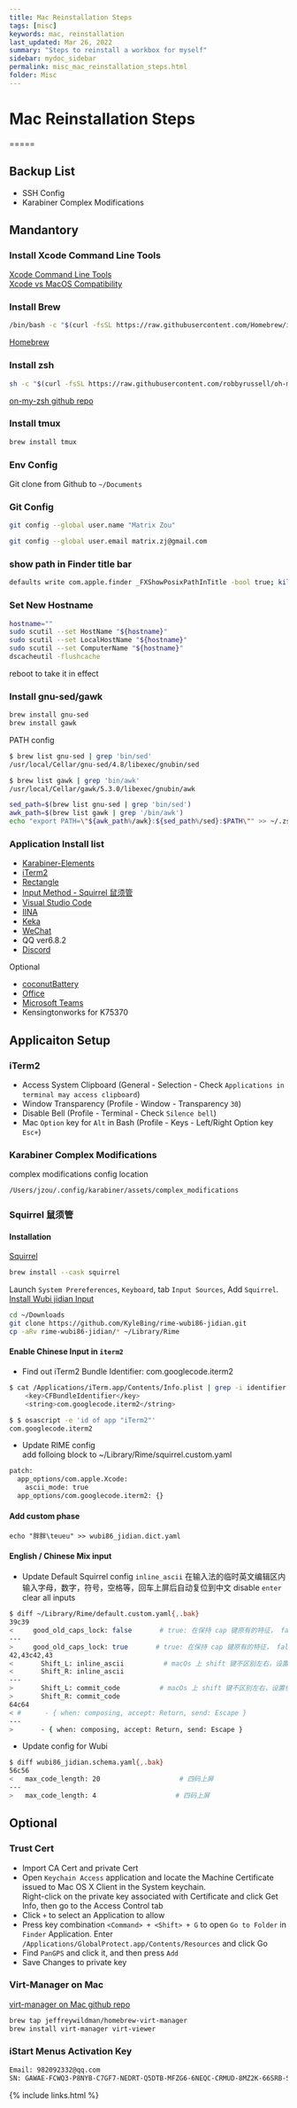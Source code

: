 ```yaml
---
title: Mac Reinstallation Steps
tags: [misc]
keywords: mac, reinstallation
last_updated: Mar 26, 2022
summary: "Steps to reinstall a workbox for myself"
sidebar: mydoc_sidebar
permalink: misc_mac_reinstallation_steps.html
folder: Misc
---
```


# Mac Reinstallation Steps
=====

## Backup List 
- SSH Config
- Karabiner Complex Modifications

## Mandantory
### Install Xcode Command Line Tools
[Xcode Command Line Tools](https://developer.apple.com/download/more/)  
[Xcode vs MacOS Compatibility](https://developer.apple.com/support/xcode/)

### Install Brew
```bash
/bin/bash -c "$(curl -fsSL https://raw.githubusercontent.com/Homebrew/install/HEAD/install.sh)"
```
[Homebrew](https://brew.sh/)

### Install zsh
```bash
sh -c "$(curl -fsSL https://raw.githubusercontent.com/robbyrussell/oh-my-zsh/master/tools/install.sh)"
```
[on-my-zsh github repo](https://github.com/robbyrussell/oh-my-zsh)

### Install tmux
```bash
brew install tmux
```

### Env Config
Git clone from Github to `~/Documents`

### Git Config
```bash
git config --global user.name "Matrix Zou"

git config --global user.email matrix.zj@gmail.com
```

### show path in Finder title bar
```bash
defaults write com.apple.finder _FXShowPosixPathInTitle -bool true; killall Finder
```

### Set New Hostname
```bash
hostname=""
sudo scutil --set HostName "${hostname}"
sudo scutil --set LocalHostName "${hostname}"
sudo scutil --set ComputerName "${hostname}"
dscacheutil -flushcache
```
reboot to take it in effect

### Install gnu-sed/gawk
```bash
brew install gnu-sed
brew install gawk
```
PATH config   
```bash
$ brew list gnu-sed | grep 'bin/sed'
/usr/local/Cellar/gnu-sed/4.8/libexec/gnubin/sed

$ brew list gawk | grep 'bin/awk'
/usr/local/Cellar/gawk/5.3.0/libexec/gnubin/awk
```

```bash
sed_path=$(brew list gnu-sed | grep 'bin/sed')
awk_path=$(brew list gawk | grep '/bin/awk')
echo "export PATH=\"${awk_path%/awk}:${sed_path%/sed}:$PATH\"" >> ~/.zshrc
```

### Application Install list
* [Karabiner-Elements](https://karabiner-elements.pqrs.org/)
* [iTerm2](https://iterm2.com/downloads.html)
* [Rectangle](https://rectangleapp.com/)
* [Input Method - Squirrel 鼠须管](https://matrixzj.github.io/documentations/misc_mac_reinstallation_steps.html#squirrel-%E9%BC%A0%E9%A1%BB%E7%AE%A1)
* [Visual Studio Code](https://code.visualstudio.com/download)
* [IINA](https://iina.io/)
* [Keka](https://www.keka.io/en/)
* [WeChat](https://www.wechat.com/en/)
* QQ ver6.8.2 
* [Discord](https://discord.com/)

Optional
* [coconutBattery](https://www.coconut-flavour.com/coconutbattery/)
* [Office](https://www.office.com/)
* [Microsoft Teams](https://www.microsoft.com/en-ww/microsoft-teams/download-app)
* Kensingtonworks for K75370

## Applicaiton Setup
### iTerm2  
- Access System Clipboard (General - Selection - Check `Applications in terminal may access clipboard`)
- Window Transparency (Profile - Window - Transparency `30`)
- Disable Bell (Profile - Terminal - Check `Silence bell`)
- Mac `Option` key for `Alt` in Bash (Profile - Keys - Left/Right Option key `Esc+`)

### Karabiner Complex Modifications  
complex modifications config location   
```bash
/Users/jzou/.config/karabiner/assets/complex_modifications
```

### Squirrel 鼠须管  
#### Installation
[Squirrel](https://rime.im/download/)
```bash
brew install --cask squirrel
```
Launch `System Prereferences`, `Keyboard`, tab `Input Sources`, Add `Squirrel`.  
[Install Wubi jidian Input](https://awesomeopensource.com/project/KyleBing/rime-wubi86-jidian)   
```bash
cd ~/Downloads
git clone https://github.com/KyleBing/rime-wubi86-jidian.git
cp -aRv rime-wubi86-jidian/* ~/Library/Rime
```

#### Enable Chinese Input in `iterm2`
- Find out iTerm2 Bundle Identifier: com.googlecode.iterm2
```bash   
$ cat /Applications/iTerm.app/Contents/Info.plist | grep -i identifier -A 1
    <key>CFBundleIdentifier</key>
    <string>com.googlecode.iterm2</string>

$ $ osascript -e 'id of app "iTerm2"'
com.googlecode.iterm2
```

- Update RIME config  
add folloing block to ~/Library/Rime/squirrel.custom.yaml
```bash
patch:  
  app_options/com.apple.Xcode:   
    ascii_mode: true    
  app_options/com.googlecode.iterm2: {}    
```

#### Add custom phase
```
echo "胖胖\teueu" >> wubi86_jidian.dict.yaml
```

#### English / Chinese Mix input
- Update Default Squirrel config
`inline_ascii` 在输入法的临时英文编辑区内输入字母，数字，符号，空格等，回车上屏后自动复位到中文
disable `enter` clear all inputs
```bash
$ diff ~/Library/Rime/default.custom.yaml{,.bak}
39c39
<     good_old_caps_lock: false       # true: 在保持 cap 键原有的特征， false: 点击不会切换大小写
---
>     good_old_caps_lock: true       # true: 在保持 cap 键原有的特征， false: 点击不会切换大小写
42,43c42,43
<       Shift_L: inline_ascii          # macOs 上 shift 键不区别左右，设置参数同上
<       Shift_R: inline_ascii
---
>       Shift_L: commit_code          # macOs 上 shift 键不区别左右，设置参数同上
>       Shift_R: commit_code
64c64
< #      - { when: composing, accept: Return, send: Escape }
---
>       - { when: composing, accept: Return, send: Escape }
```

- Update config for Wubi
```bash
$ diff wubi86_jidian.schema.yaml{,.bak}
56c56
<   max_code_length: 20                    # 四码上屏
---
>   max_code_length: 4                    # 四码上屏
```

## Optional   
### Trust Cert 
- Import CA Cert and private Cert   
- Open `Keychain Access` application and locate the Machine Certificate issued to Mac OS X Client in the System keychain.  
Right-click on the private key associated with Certificate and click Get Info, then go to the Access Control tab   
- Click `+` to select an Application to allow  
- Press key combination `<Command> + <Shift> + G` to open `Go to Folder` in `Finder` Application. Enter `/Applications/GlobalProtect.app/Contents/Resources` and click Go    
- Find `PanGPS` and click it, and then press `Add`    
- Save Changes to private key    

### Virt-Manager on Mac
[virt-manager on Mac github repo](https://github.com/jeffreywildman/homebrew-virt-manager)   
```bash
brew tap jeffreywildman/homebrew-virt-manager
brew install virt-manager virt-viewer
```

### iStart Menus Activation Key  
```bash
Email: 982092332@qq.com
SN: GAWAE-FCWQ3-P8NYB-C7GF7-NEDRT-Q5DTB-MFZG6-6NEQC-CRMUD-8MZ2K-66SRB-SU8EW-EDLZ9-TGH3S-8SGA
```

{% include links.html %}
